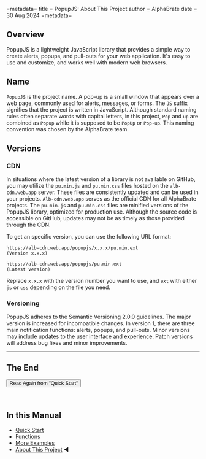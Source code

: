 =metadata=
title = PopupJS: About This Project
author = AlphaBrate
date = 30 Aug 2024
=metadata=

## Overview

PopupJS is a lightweight JavaScript library that provides a simple way to create alerts, popups, and pull-outs for your web application. It's easy to use and customize, and works well with modern web browsers.

## Name

`PopupJS` is the project name. A pop-up is a small window that appears over a web page, commonly used for alerts, messages, or forms. The `JS` suffix signifies that the project is written in JavaScript. Although standard naming rules often separate words with capital letters, in this project, `Pop` and `up` are combined as `Popup` while it is supposed to be `PopUp` or `Pop-up`. This naming convention was chosen by the AlphaBrate team.

## Versions

### CDN

In situations where the latest version of a library is not available on GitHub, you may utilize the `pu.min.js` and `pu.min.css` files hosted on the `alb-cdn.web.app` server. These files are consistently updated and can be used in your projects. `Alb-cdn.web.app` serves as the official CDN for all AlphaBrate projects. The `pu.min.js` and `pu.min.css` files are minified versions of the PopupJS library, optimized for production use. Although the source code is accessible on GitHub, updates may not be as timely as those provided through the CDN.

To get an specific version, you can use the following URL format:

```no-highlight
https://alb-cdn.web.app/popupjs/x.x.x/pu.min.ext
(Version x.x.x)

https://alb-cdn.web.app/popupjs/pu.min.ext
(Latest version)
```

Replace `x.x.x` with the version number you want to use, and `ext` with either `js` or `css` depending on the file you need.

### Versioning

PopupJS adheres to the Semantic Versioning 2.0.0 guidelines. The major version is increased for incompatible changes. In version 1, there are three main notification functions: alerts, popups, and pull-outs. Minor versions may include updates to the user interface and experience. Patch versions will address bug fixes and minor improvements.

<hr>

<h2 class="center">The End</h2>

<a href="?article=index" class="center no-margin"><button>Read Again from "Quick Start"</button></a>

<br>

<div class="space-break dots" data-height="4"></div>

## In this Manual

- [Quick Start](?article=index)
- [Functions](?article=functions) 
- [More Examples](?article=more-examples)
- [About This Project](?article=project) ◀